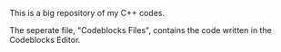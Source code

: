 This is a big repository of my C++ codes.

The seperate file, "Codeblocks Files", contains the code written in the Codeblocks Editor.
